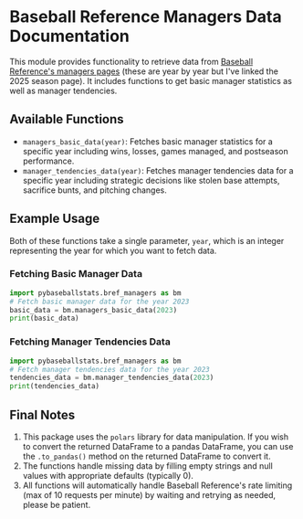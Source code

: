 # Baseball Reference Managers Data Documentation

This module provides functionality to retrieve data from [Baseball Reference's managers pages](https://www.baseball-reference.com/leagues/majors/2025-managers.shtml) (these are year by year but I've linked the 2025 season page). It includes functions to get basic manager statistics as well as manager tendencies.

## Available Functions

- `managers_basic_data(year)`: Fetches basic manager statistics for a specific year including wins, losses, games managed, and postseason performance.
- `manager_tendencies_data(year)`: Fetches manager tendencies data for a specific year including strategic decisions like stolen base attempts, sacrifice bunts, and pitching changes.

## Example Usage

Both of these functions take a single parameter, `year`, which is an integer representing the year for which you want to fetch data.

### Fetching Basic Manager Data

```python
import pybaseballstats.bref_managers as bm
# Fetch basic manager data for the year 2023
basic_data = bm.managers_basic_data(2023)
print(basic_data)
```

### Fetching Manager Tendencies Data

```python
import pybaseballstats.bref_managers as bm
# Fetch manager tendencies data for the year 2023
tendencies_data = bm.manager_tendencies_data(2023)
print(tendencies_data)
```

## Final Notes

1. This package uses the `polars` library for data manipulation. If you wish to convert the returned DataFrame to a pandas DataFrame, you can use the `.to_pandas()` method on the returned DataFrame to convert it.
2. The functions handle missing data by filling empty strings and null values with appropriate defaults (typically 0).
3. All functions will automatically handle Baseball Reference's rate limiting (max of 10 requests per minute) by waiting and retrying as needed, please be patient.

